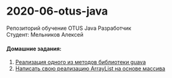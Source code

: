# 2020-06-otus-java
Репозиторий обучение OTUS Java Разработчик<br/>
Студент: Мельников Алексей

#### Домашние задания:
1. [Реализация одного из методов библиотеки guava](https://github.com/MelnikovAlexey/2020-06-otus-java-melnikov/tree/master/hw01-gradle)<br/>
2. [Написать свою реализацию ArrayList на основе массива](https://github.com/MelnikovAlexey/2020-06-otus-java-melnikov/tree/master/hw02-gradle-generic)<br/>

